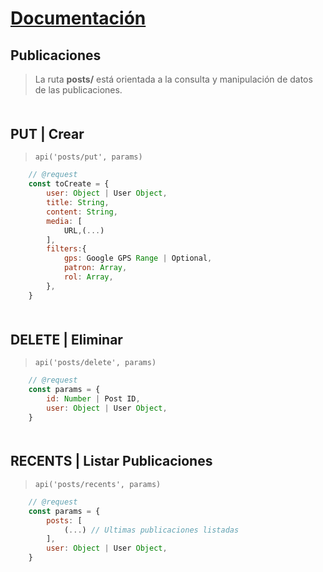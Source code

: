 # [Documentación](./README.md)

## Publicaciones
> La ruta **posts/** está orientada a la consulta y manipulación de datos de las publicaciones.
<div style="margin-top:50px;" />

## PUT | Crear
> `api('posts/put', params)`
```javascript
    // @request
    const toCreate = {
        user: Object | User Object,
        title: String,
        content: String,
        media: [
            URL,(...)
        ],
        filters:{
            gps: Google GPS Range | Optional,
            patron: Array,
            rol: Array,
        },
    }
```
<div style="margin-top:50px;" />

## DELETE | Eliminar
> `api('posts/delete', params)`
```javascript
    // @request
    const params = {
        id: Number | Post ID,
        user: Object | User Object,
    }
```
<div style="margin-top:50px;" />

## RECENTS | Listar Publicaciones
> `api('posts/recents', params)`
```javascript
    // @request
    const params = {
        posts: [
            (...) // Ultimas publicaciones listadas
        ],
        user: Object | User Object,
    }
```
<div style="margin-top:50px;" />

